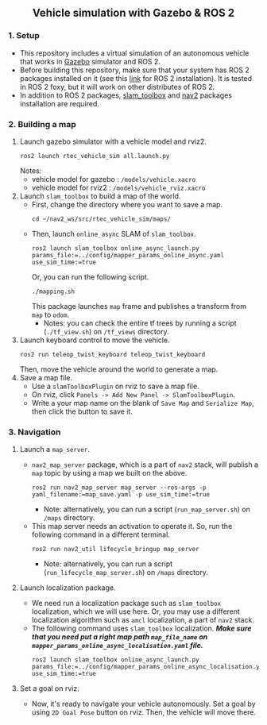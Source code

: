 <h2 align="center">Vehicle simulation with Gazebo & ROS 2</h2>

### 1. Setup 
- This repository includes a virtual simulation of an autonomous vehicle that works in [Gazebo](https://docs.ros.org/en/galactic/Installation/Ubuntu-Install-Debians.html) simulator and ROS 2.
- Before building this repository, make sure that your system has ROS 2 packages installed on it (see this [link](https://docs.ros.org/en/galactic/Installation/Ubuntu-Install-Debians.html#) for ROS 2 installation). It is tested in ROS 2 foxy, but it will work on other distributes of ROS 2.
- In addition to ROS 2 packages, [slam_toolbox](https://github.com/SteveMacenski/slam_toolbox) and [nav2](https://github.com/ros-planning/navigation2) packages installation are required.

### 2. Building a map
1) Launch gazebo simulator with a vehicle model and rviz2.
    ```
    ros2 launch rtec_vehicle_sim all.launch.py
    ```
    Notes: 
    - vehicle model for gazebo : `/models/vehicle.xacro`
    - vehicle model for rviz2 : `/models/vehicle_rviz.xacro`
2) Launch `slam_toolbox` to build a map of the world.
    - First, change the directory where you want to save a map.
        ```
        cd ~/nav2_ws/src/rtec_vehicle_sim/maps/
        ```
    - Then, launch `online_async` SLAM of `slam_toolbox`.
        ```
        ros2 launch slam_toolbox online_async_launch.py params_file:=../config/mapper_params_online_async.yaml use_sim_time:=true
        ```
        Or, you can run the following script.
        ```
        ./mapping.sh
        ```
        This package launches `map` frame and publishes a transform from `map` to `odom`.
        * Notes: you can check the entire tf trees by running a script (`./tf_view.sh`) on `/tf_views` directory.
3) Launch keyboard control to move the vehicle.
    ```
    ros2 run teleop_twist_keyboard teleop_twist_keyboard
    ```
    Then, move the vehicle around the world to generate a map.
4) Save a map file.
    - Use a `slamToolboxPlugin` on rviz to save a map file.
    - On rviz, click `Panels -> Add New Panel -> SlamToolboxPlugin`.
    - Write a your map name on the blank of `Save Map` and `Serialize Map`, then click the button to save it.

### 3. Navigation
1) Launch a `map_server`.
    - `nav2_map_server` package, which is a part of `nav2` stack, will publish a `map` topic by using a map we built on the above.
        ```
        ros2 run nav2_map_server map_server --ros-args -p yaml_filename:=map_save.yaml -p use_sim_time:=true
        ```
        - Note: alternatively, you can run a script (`run_map_server.sh`) on `/maps` directory.
    - This map server needs an activation to operate it. So, run the following command in a different terminal.
        ```
        ros2 run nav2_util lifecycle_bringup map_server
        ```
        - Note: alternatively, you can run a script (`run_lifecycle_map_server.sh`) on `/maps` directory.

2) Launch localization package.
    - We need run a localization package such as `slam_toolbox` localization, which we will use here. Or, you may use a different localization algorithm such as `amcl` localization, a part of `nav2` stack.
    - The following command uses `slam_toolbox` localization. ***Make sure that you need put a right map path `map_file_name` on `mapper_params_online_async_localisation.yaml` file.***
        ```
        ros2 launch slam_toolbox online_async_launch.py params_file:=../config/mapper_params_online_async_localisation.yaml use_sim_time:=true
        ```

3) Set a goal on rviz.
    - Now, it's ready to navigate your vehicle autonomously. Set a goal by using `2D Goal Pose` button on rviz. Then, the vehicle will move there.
    




